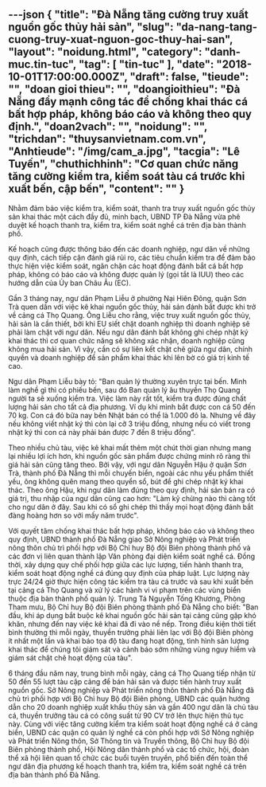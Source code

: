 ---json
{
    "title": "Đà Nẵng tăng cường truy xuất nguồn gốc thủy  hải sản",
    "slug": "da-nang-tang-cuong-truy-xuat-nguon-goc-thuy-hai-san",
    "layout": "noidung.html",
    "category": "danh-muc.tin-tuc",
    "tag": [
        "tin-tuc"
    ],
    "date": "2018-10-01T17:00:00.000Z",
    "draft": false,
    "tieude": "",
    "doan gioi thieu": "",
    "doangioithieu": "Đà Nẵng đẩy mạnh công tác để chống khai thác cá bất hợp pháp, không báo cáo và không theo quy định.",
    "doan2vach": "",
    "noidung": "",
    "trichdan": "thuysanvietnam.com.vn",
    "Anhtieude": "/img/cam_a.jpg",
    "tacgia": "Lê Tuyến",
    "chuthichhinh": "Cơ quan chức năng tăng cường kiểm tra, kiểm soát tàu cá trước khi xuất bến, cập bến",
    "__content__": ""
}
---
<p>Nhằm đảm bảo việc kiểm tra, kiểm so&aacute;t, thanh tra truy xuất nguồn gốc thủy sản khai th&aacute;c một c&aacute;ch đầy đủ, minh bạch, UBND TP Đ&agrave; Nẵng vừa ph&ecirc; duyệt kế hoạch thanh tra, kiểm tra, kiểm so&aacute;t nghề c&aacute; tr&ecirc;n địa b&agrave;n th&agrave;nh phố.</p>

<p>Kế hoạch cũng được th&ocirc;ng b&aacute;o đến c&aacute;c doanh nghiệp, ngư d&acirc;n về những quy định, c&aacute;ch tiếp cận đ&aacute;nh gi&aacute; rủi ro, c&aacute;c ti&ecirc;u chuẩn kiểm tra để đảm bảo thực hiện việc kiểm so&aacute;t, ngăn chặn c&aacute;c hoạt động đ&aacute;nh bắt c&aacute; bất hợp ph&aacute;p, kh&ocirc;ng c&oacute; b&aacute;o c&aacute;o v&agrave; kh&ocirc;ng được quản l&yacute; (gọi tắt l&agrave; IUU) theo c&aacute;c hướng dẫn của Ủy ban Ch&acirc;u &Acirc;u (EC).</p>

<p>Gần 3 th&aacute;ng nay, ngư d&acirc;n Phạm Liễu ở phường Nại Hi&ecirc;n Đ&ocirc;ng, quận Sơn Tr&agrave; quen dần với việc k&ecirc; khai nguồn gốc thủy, hải sản đ&aacute;nh bắt được khi trở về cảng c&aacute; Thọ Quang.&nbsp;&Ocirc;ng Liễu cho rằng, việc truy xuất nguồn gốc thủy, hải sản l&agrave; cần thiết, bởi khi EU siết chặt doanh nghiệp th&igrave; doanh nghiệp sẽ phải l&agrave;m chặt với ngư d&acirc;n. Nếu ngư d&acirc;n đ&aacute;nh bắt kh&ocirc;ng ghi ch&eacute;p nhật k&yacute; khai th&aacute;c th&igrave; cơ quan chức năng sẽ kh&ocirc;ng x&aacute;c nhận, doanh nghiệp cũng kh&ocirc;ng mua hải sản. V&igrave; vậy, cần c&oacute; sự li&ecirc;n kết chặt chẽ giữa ngư d&acirc;n, ch&iacute;nh quyền v&agrave; doanh nghiệp để sản phẩm khai th&aacute;c khi l&ecirc;n bờ c&oacute; gi&aacute; trị kinh tế cao.</p>

<p>Ngư d&acirc;n Phạm Liễu b&agrave;y tỏ: &quot;Ban quản l&yacute; thường xuy&ecirc;n trực tại bến. M&igrave;nh l&agrave;m nghề g&igrave; th&igrave; c&oacute; phiếu bến, sau đ&oacute; Ban quản l&yacute; &acirc;u thuyền Thọ Quang người ta sẽ xuống kiểm tra. Việc l&agrave;m n&agrave;y rất tốt, kiểm tra được đ&uacute;ng chất lượng hải sản cho tất cả địa phương. V&iacute; dụ khi m&igrave;nh bắt được con c&aacute; 50 đến 70 kg. Con c&aacute; đ&oacute; bữa nay b&ecirc;n Nhật b&aacute;n c&oacute; thể l&agrave; 1.000 đ&ocirc; la. Nhưng về đ&acirc;y nếu kh&ocirc;ng viết nhật k&yacute; th&igrave; c&ograve;n lại cỡ 3 triệu đồng, nhưng nếu c&oacute; viết trong nhật k&yacute; th&igrave; con c&aacute; n&agrave;y phải b&aacute;n được 7 đến 8 triệu đồng&quot;.</p>

<p>Theo nhiều chủ t&agrave;u, việc k&ecirc; khai mất th&ecirc;m một ch&uacute;t thời gian nhưng mang lại nhiều lợi &iacute;ch hơn, khi nguồn gốc sản phẩm được chứng minh r&otilde; r&agrave;ng th&igrave; gi&aacute; hải sản cũng tăng theo. Bởi vậy, với ngư d&acirc;n Nguyễn Hậu ở quận Sơn Tr&agrave;, th&agrave;nh phố Đ&agrave; Nẵng th&igrave; mỗi chuyến biển, ngo&agrave;i c&aacute;c nhu yếu phẩm thiết yếu, &ocirc;ng kh&ocirc;ng qu&ecirc;n mang theo quyển sổ, b&uacute;t để ghi ch&eacute;p nhật k&yacute; khai th&aacute;c. Theo &ocirc;ng Hậu, khi ngư d&acirc;n l&agrave;m đ&uacute;ng theo quy định, hải sản b&aacute;n ra c&oacute; gi&aacute; trị, thu nhập của ngư d&acirc;n cũng cao hơn: &quot;L&agrave;m kỹ chừng n&agrave;o th&igrave; c&agrave;ng tốt cho ngư d&acirc;n ở đ&acirc;y. Sau khi c&oacute; sổ ghi ch&eacute;p th&igrave; thấy mọi hoạt động đ&aacute;nh bắt đ&agrave;ng ho&agrave;ng hơn so với mấy năm trước&quot;.</p>

<p>Với quyết t&acirc;m chống khai th&aacute;c bất hợp ph&aacute;p, kh&ocirc;ng b&aacute;o c&aacute;o v&agrave; kh&ocirc;ng theo quy định, UBND th&agrave;nh phố Đ&agrave; Nẵng giao Sở N&ocirc;ng nghiệp v&agrave; Ph&aacute;t triển n&ocirc;ng th&ocirc;n chủ tr&igrave; phối hợp với Bộ Chỉ huy Bộ đội Bi&ecirc;n ph&ograve;ng th&agrave;nh phố v&agrave; c&aacute;c đơn vị li&ecirc;n quan th&agrave;nh lập Văn ph&ograve;ng đại diện kiểm so&aacute;t nghề c&aacute;. Đồng thời, x&acirc;y dựng quy chế phối hợp giữa c&aacute;c lực lượng, tiến h&agrave;nh thanh tra, kiểm so&aacute;t hoạt động nghề c&aacute; đ&uacute;ng quy định của ph&aacute;p luật. Lực lượng n&agrave;y trực 24/24 giờ thực hiện c&ocirc;ng t&aacute;c kiểm tra t&agrave;u c&aacute; trước v&agrave; sau khi xuất bến tại cảng c&aacute; Thọ Quang v&agrave; xử l&yacute; c&aacute;c h&agrave;nh vi vi phạm tr&ecirc;n c&aacute;c v&ugrave;ng biển thuộc địa b&agrave;n th&agrave;nh phố quản l&yacute;. Trung T&aacute; Nguyễn Tống Khương, Ph&ograve;ng Tham mưu, Bộ Chỉ huy Bộ đội Bi&ecirc;n ph&ograve;ng th&agrave;nh phố Đ&agrave; Nẵng cho biết: &quot;Ban đầu, khi &aacute;p dụng bắt buộc k&ecirc; khai nguồn gốc hải sản tại cảng cũng gặp kh&oacute; khăn, nhưng đến nay việc k&ecirc; khai đ&atilde; đi v&agrave;o nề nếp. Trong điều kiện thời tiết b&igrave;nh thường th&igrave; mỗi ng&agrave;y, thuyền trưởng phải li&ecirc;n lạc với Bộ đội Bi&ecirc;n ph&ograve;ng &iacute;t nhất một lần v&agrave; khai b&aacute;o tọa độ t&agrave;u đang hoạt động, t&igrave;nh h&igrave;nh sản lượng khai th&aacute;c để ch&uacute;ng t&ocirc;i gi&aacute;m s&aacute;t v&agrave; cảnh b&aacute;o sớm những v&ugrave;ng nguy hiểm v&agrave; gi&aacute;m s&aacute;t chặt chẽ hoạt động của t&agrave;u&quot;.</p>

<p>6 th&aacute;ng đầu năm nay, trung b&igrave;nh mỗi ng&agrave;y, cảng c&aacute; Thọ Quang tiếp nhận từ 50 đến 55 lượt t&agrave;u cập cảng để b&aacute;n hải sản v&agrave; được tiến h&agrave;nh truy xuất nguồn gốc. Sở N&ocirc;ng nghiệp v&agrave; Ph&aacute;t triển n&ocirc;ng th&ocirc;n th&agrave;nh phố Đ&agrave; Nẵng đ&atilde; chủ tr&igrave; phối hợp với Bộ Chỉ huy Bộ đội Bi&ecirc;n ph&ograve;ng, UBND c&aacute;c quận hướng dẫn cho 20 doanh nghiệp xuất khẩu thủy sản v&agrave; gần 400 ngư d&acirc;n l&agrave; chủ t&agrave;u c&aacute;, thuyền trưởng t&agrave;u c&aacute; c&oacute; c&ocirc;ng suất từ 90 CV trở l&ecirc;n thực hiện thủ tục n&agrave;y. C&ugrave;ng với việc tăng cường kiểm tra kiểm so&aacute;t hoạt động nghề c&aacute; ở cảng biển, UBND c&aacute;c quận c&oacute; quản l&yacute; nghề c&aacute; c&ograve;n phối hợp với Sở N&ocirc;ng nghiệp v&agrave; Ph&aacute;t triển N&ocirc;ng th&ocirc;n, Sở Th&ocirc;ng tin v&agrave; Truyền th&ocirc;ng, Bộ Chỉ huy Bộ đội Bi&ecirc;n ph&ograve;ng th&agrave;nh phố, Hội N&ocirc;ng d&acirc;n th&agrave;nh phố v&agrave; c&aacute;c tổ chức, hội, đo&agrave;n thể x&atilde; hội li&ecirc;n quan tổ chức c&aacute;c buổi tuy&ecirc;n truyền, phổ biến đến to&agrave;n thể ngư d&acirc;n địa phương kế hoạch thanh tra, kiểm tra, kiểm so&aacute;t nghề c&aacute; tr&ecirc;n địa b&agrave;n th&agrave;nh phố Đ&agrave; Nẵng.</p>
